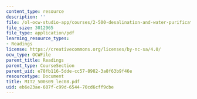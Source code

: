 ```yaml
---
content_type: resource
description: ''
file: /ol-ocw-studio-app/courses/2-500-desalination-and-water-purification-spring-2009/eb6e23ae607fc99d654470cd6cff9cbe_MIT2_500s09_lec08.pdf
file_size: 3012965
file_type: application/pdf
learning_resource_types:
- Readings
license: https://creativecommons.org/licenses/by-nc-sa/4.0/
ocw_type: OCWFile
parent_title: Readings
parent_type: CourseSection
parent_uid: e78fb116-5dde-cc57-8982-3a8f63b9f46e
resourcetype: Document
title: MIT2_500s09_lec08.pdf
uid: eb6e23ae-607f-c99d-6544-70cd6cff9cbe
---
```

